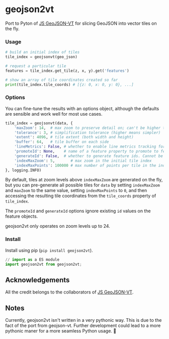# geojson2vt
Port to Pyton of [JS GeoJSON-VT](https://github.com/mapbox/geojson-vt) for slicing GeoJSON into vector tiles on the fly.

### Usage

```python
# build an initial index of tiles
tile_index = geojsonvt(geo_json)

# request a particular tile
features = tile_index.get_tile(z, x, y).get('features')

# show an array of tile coordinates created so far
print(tile_index.tile_coords) # [{z: 0, x: 0, y: 0}, ...]
```

### Options

You can fine-tune the results with an options object,
although the defaults are sensible and work well for most use cases.

```python
tile_index = geojsonvt(data, {
	'maxZoom': 14,  # max zoom to preserve detail on; can't be higher than 24
	'tolerance': 3, # simplification tolerance (higher means simpler)
	'extent': 4096, # tile extent (both width and height)
	'buffer': 64,   # tile buffer on each side
	'lineMetrics': False, # whether to enable line metrics tracking for LineString/MultiLineString features
	'promoteId': None,    # name of a feature property to promote to feature.id. Cannot be used with `generateId`
	'generateId': False,  # whether to generate feature ids. Cannot be used with `promoteId`
	'indexMaxZoom': 5,       # max zoom in the initial tile index
	'indexMaxPoints': 100000 # max number of points per tile in the index
}, logging.INFO)
```

By default, tiles at zoom levels above `indexMaxZoom` are generated on the fly, but you can pre-generate all possible tiles for `data` by setting `indexMaxZoom` and `maxZoom` to the same value, setting `indexMaxPoints` to `0`, and then accessing the resulting tile coordinates from the `tile_coords` property of `tile_index`.

The `promoteId` and `generateId` options ignore existing `id` values on the feature objects.

geojson2vt only operates on zoom levels up to 24.

### Install

Install using pip (`pip install geojson2vt`).

```python
// import as a ES module
import geojson2vt from geojson2vt;
```

## Acknowledgements
All the credit belongs to the collaborators of [JS GeoJSON-VT](https://github.com/mapbox/geojson-vt).

## Notes
Currently, geojson2vt isn't written in a very pythonic way. This is due to the fact of the port from geojson-vt.
Further development could lead to a more pythonic maner for a more seamless Python usage. :snake: